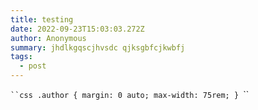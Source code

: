 ```yaml
---
title: testing
date: 2022-09-23T15:03:03.272Z
author: Anonymous
summary: jhdlkgqscjhvsdc qjksgbfcjkwbfj
tags:
  - post
---
```

`﻿``css
.author {
  margin: 0 auto;
  max-width: 75rem;
}
`﻿``